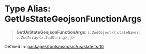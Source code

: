 # Type Alias: GetUsStateGeojsonFunctionArgs

> **GetUsStateGeojsonFunctionArgs**: `z.ZodObject`\<\{ `stateNames`: `z.ZodArray`\<`z.ZodString`\>; \}\>

Defined in: [packages/tools/osm/src/us/state.ts:10](https://github.com/GeoDaCenter/openassistant/blob/0a6a7e7306d75a25dc968b3117f04cb7bd613bec/packages/tools/osm/src/us/state.ts#L10)
